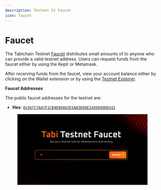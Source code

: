 ```yaml
---
description: Testnet V1 Faucet
icon: faucet
---
```


# Faucet

The Tabichain Testnet [Faucet](https://faucet.testnet.tabichain.com/) distributes small amounts of to anyone who can provide a valid testnet address. Users can request funds from the faucet either by using the Keplr or Metamask.

After receiving funds from the faucet, view your account balance either by clicking on the Wallet extension or by using the [Testnet Explorer](http://testnet.tabiscan.com/).

**Faucet Addresses**

The public faucet addresses for the testnet are:

* **Hex**: [`0x567C7AA7F1CB4D96063E5AB3D09E2485609DB342`](https://testnet.tabiscan.com/address/0x567c7AA7F1Cb4d96063e5ab3D09e2485609DB342)

<figure><img src="../.gitbook/assets/image (4) (1).png" alt=""><figcaption></figcaption></figure>
